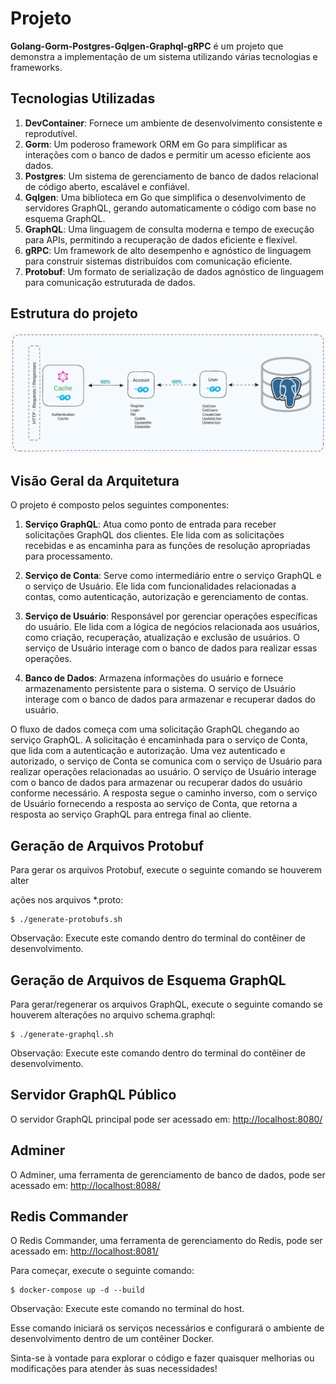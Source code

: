 # Projeto

**Golang-Gorm-Postgres-Gqlgen-Graphql-gRPC** é um projeto que demonstra a implementação de um sistema utilizando várias tecnologias e frameworks.

## Tecnologias Utilizadas

1. **DevContainer**: Fornece um ambiente de desenvolvimento consistente e reprodutível.
2. **Gorm**: Um poderoso framework ORM em Go para simplificar as interações com o banco de dados e permitir um acesso eficiente aos dados.
3. **Postgres**: Um sistema de gerenciamento de banco de dados relacional de código aberto, escalável e confiável.
4. **Gqlgen**: Uma biblioteca em Go que simplifica o desenvolvimento de servidores GraphQL, gerando automaticamente o código com base no esquema GraphQL.
5. **GraphQL**: Uma linguagem de consulta moderna e tempo de execução para APIs, permitindo a recuperação de dados eficiente e flexível.
6. **gRPC**: Um framework de alto desempenho e agnóstico de linguagem para construir sistemas distribuídos com comunicação eficiente.
7. **Protobuf**: Um formato de serialização de dados agnóstico de linguagem para comunicação estruturada de dados.

## Estrutura do projeto
![Sander Mendes App Project-001](https://raw.githubusercontent.com/sandermendes/Go-Golang-Gorm-Postgres-Gqlgen-Graphql/main/assets/Project-001-2023-06-14-1843.png)

## Visão Geral da Arquitetura

O projeto é composto pelos seguintes componentes:

1. **Serviço GraphQL**: Atua como ponto de entrada para receber solicitações GraphQL dos clientes. Ele lida com as solicitações recebidas e as encaminha para as funções de resolução apropriadas para processamento.

2. **Serviço de Conta**: Serve como intermediário entre o serviço GraphQL e o serviço de Usuário. Ele lida com funcionalidades relacionadas a contas, como autenticação, autorização e gerenciamento de contas.

3. **Serviço de Usuário**: Responsável por gerenciar operações específicas do usuário. Ele lida com a lógica de negócios relacionada aos usuários, como criação, recuperação, atualização e exclusão de usuários. O serviço de Usuário interage com o banco de dados para realizar essas operações.

4. **Banco de Dados**: Armazena informações do usuário e fornece armazenamento persistente para o sistema. O serviço de Usuário interage com o banco de dados para armazenar e recuperar dados do usuário.

O fluxo de dados começa com uma solicitação GraphQL chegando ao serviço GraphQL. A solicitação é encaminhada para o serviço de Conta, que lida com a autenticação e autorização. Uma vez autenticado e autorizado, o serviço de Conta se comunica com o serviço de Usuário para realizar operações relacionadas ao usuário. O serviço de Usuário interage com o banco de dados para armazenar ou recuperar dados do usuário conforme necessário. A resposta segue o caminho inverso, com o serviço de Usuário fornecendo a resposta ao serviço de Conta, que retorna a resposta ao serviço GraphQL para entrega final ao cliente.

## Geração de Arquivos Protobuf

Para gerar os arquivos Protobuf, execute o seguinte comando se houverem alter

ações nos arquivos *.proto:
```
$ ./generate-protobufs.sh
```
Observação: Execute este comando dentro do terminal do contêiner de desenvolvimento.

## Geração de Arquivos de Esquema GraphQL

Para gerar/regenerar os arquivos GraphQL, execute o seguinte comando se houverem alterações no arquivo schema.graphql:
```
$ ./generate-graphql.sh
```
Observação: Execute este comando dentro do terminal do contêiner de desenvolvimento.

## Servidor GraphQL Público

O servidor GraphQL principal pode ser acessado em: [http://localhost:8080/](http://localhost:8080/)

## Adminer

O Adminer, uma ferramenta de gerenciamento de banco de dados, pode ser acessado em: [http://localhost:8088/](http://localhost:8088/)

## Redis Commander

O Redis Commander, uma ferramenta de gerenciamento do Redis, pode ser acessado em: [http://localhost:8081/](http://localhost:8081/)

Para começar, execute o seguinte comando:
```
$ docker-compose up -d --build
```
Observação: Execute este comando no terminal do host.

Esse comando iniciará os serviços necessários e configurará o ambiente de desenvolvimento dentro de um contêiner Docker.

Sinta-se à vontade para explorar o código e fazer quaisquer melhorias ou modificações para atender às suas necessidades!